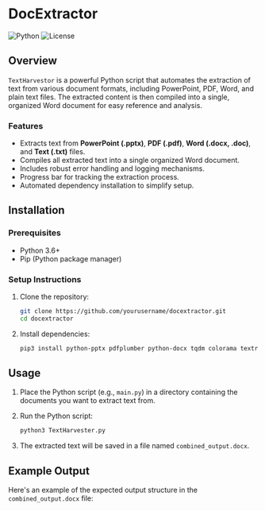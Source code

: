 # DocExtractor

![Python](https://img.shields.io/badge/Python-3.6%2B-blue.svg)
![License](https://img.shields.io/badge/License-MIT-green.svg)

## Overview

`TextHarvestor` is a powerful Python script that automates the extraction of text from various document formats, including PowerPoint, PDF, Word, and plain text files. The extracted content is then compiled into a single, organized Word document for easy reference and analysis.

### Features

- Extracts text from **PowerPoint (.pptx)**, **PDF (.pdf)**, **Word (.docx, .doc)**, and **Text (.txt)** files.
- Compiles all extracted text into a single organized Word document.
- Includes robust error handling and logging mechanisms.
- Progress bar for tracking the extraction process.
- Automated dependency installation to simplify setup.

## Installation

### Prerequisites
- Python 3.6+
- Pip (Python package manager)

### Setup Instructions
1. Clone the repository:
    ```bash
    git clone https://github.com/yourusername/docextractor.git
    cd docextractor
    ```

2. Install dependencies:
    ```bash
    pip3 install python-pptx pdfplumber python-docx tqdm colorama textract
    ```

## Usage

1. Place the Python script (e.g., `main.py`) in a directory containing the documents you want to extract text from.

2. Run the Python script:
    ```bash
    python3 TextHarvester.py
    ```

3. The extracted text will be saved in a file named `combined_output.docx`.

## Example Output

Here's an example of the expected output structure in the `combined_output.docx` file:

